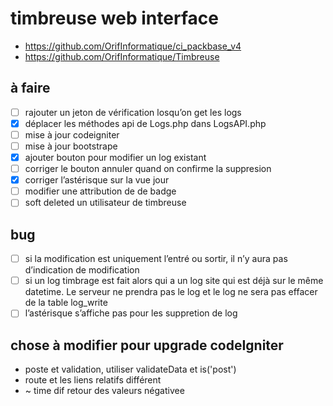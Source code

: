 # timbreuse web interface
* https://github.com/OrifInformatique/ci_packbase_v4  
* https://github.com/OrifInformatique/Timbreuse  

## à faire
* [ ] rajouter un jeton de vérification losqu’on get les logs
* [x] déplacer les méthodes api de Logs.php dans LogsAPI.php
* [ ] mise à jour codeigniter
* [ ] mise à jour bootstrape
* [x] ajouter bouton pour modifier un log existant
* [ ] corriger le bouton annuler quand on confirme la suppresion
* [x] corriger l’astérisque sur la vue jour
* [ ] modifier une attribution de de badge
* [ ] soft deleted un utilisateur de timbreuse

## bug
* [ ] si la modification est uniquement l’entré ou sortir, il n’y aura pas 
d’indication de modification
* [ ] si un log timbrage est fait alors qui a un log site qui est déjà sur le
même datetime. Le serveur ne prendra pas le log et le log ne sera pas effacer
de la table log_write
* [ ] l’astérisque s’affiche pas pour les suppretion de log

## chose à modifier pour upgrade codeIgniter
* poste et validation, utiliser validateData et is('post')
* route et les liens relatifs différent
* ~ time dif retour des valeurs négativee
